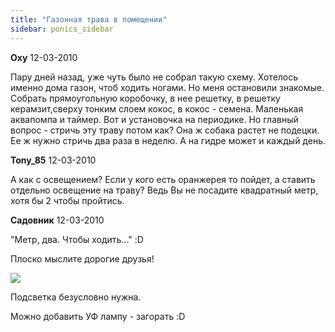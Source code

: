 ```yaml
---
title: "Газонная трава в помещении"
sidebar: ponics_sidebar
---
```


**Oxy** 12-03-2010

Пару дней назад, уже чуть было не собрал такую схему. Хотелось именно дома газон, чтоб ходить ногами. Но меня остановили знакомые. Собрать прямоугольную коробочку, в нее решетку, в решетку керамзит,сверху тонким слоем кокос, в кокос - семена. Маленькая аквапомпа и таймер. Вот и установочка на периодике. Но главный вопрос - стричь эту траву потом как? Она ж собака растет не подецки. Ее ж нужно стричь два раза в неделю. А на гидре может и каждый день.


**Tony_85** 12-03-2010

А как с освещением? Если у кого есть оранжерея то пойдет, а ставить отдельно освещение на траву? Ведь Вы не посадите квадратный метр, хотя бы 2 чтобы пройтись.


**Садовник** 12-03-2010

"Метр, два. Чтобы ходить..." :D

Плоско мыслите дорогие друзья!

![](http://www.greenpacks.org/wp-content/uploads/2009/07/Lawnge-Chairs-1.jpg)

Подсветка безусловно нужна.

Можно добавить УФ лампу - загорать :D


